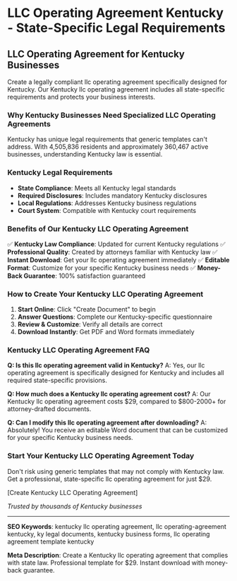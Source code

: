 # LLC Operating Agreement Kentucky - State-Specific Legal Requirements

## LLC Operating Agreement for Kentucky Businesses

Create a legally compliant llc operating agreement specifically designed for Kentucky. Our Kentucky llc operating agreement includes all state-specific requirements and protects your business interests.

### Why Kentucky Businesses Need Specialized LLC Operating Agreements

Kentucky has unique legal requirements that generic templates can't address. With 4,505,836 residents and approximately 360,467 active businesses, understanding Kentucky law is essential.

### Kentucky Legal Requirements

- **State Compliance**: Meets all Kentucky legal standards
- **Required Disclosures**: Includes mandatory Kentucky disclosures
- **Local Regulations**: Addresses Kentucky business regulations
- **Court System**: Compatible with Kentucky court requirements

### Benefits of Our Kentucky LLC Operating Agreement

✅ **Kentucky Law Compliance**: Updated for current Kentucky regulations
✅ **Professional Quality**: Created by attorneys familiar with Kentucky law
✅ **Instant Download**: Get your llc operating agreement immediately
✅ **Editable Format**: Customize for your specific Kentucky business needs
✅ **Money-Back Guarantee**: 100% satisfaction guaranteed

### How to Create Your Kentucky LLC Operating Agreement

1. **Start Online**: Click "Create Document" to begin
2. **Answer Questions**: Complete our Kentucky-specific questionnaire
3. **Review & Customize**: Verify all details are correct
4. **Download Instantly**: Get PDF and Word formats immediately

### Kentucky LLC Operating Agreement FAQ

**Q: Is this llc operating agreement valid in Kentucky?**
A: Yes, our llc operating agreement is specifically designed for Kentucky and includes all required state-specific provisions.

**Q: How much does a Kentucky llc operating agreement cost?**
A: Our Kentucky llc operating agreement costs $29, compared to $800-2000+ for attorney-drafted documents.

**Q: Can I modify this llc operating agreement after downloading?**
A: Absolutely! You receive an editable Word document that can be customized for your specific Kentucky business needs.

### Start Your Kentucky LLC Operating Agreement Today

Don't risk using generic templates that may not comply with Kentucky law. Get a professional, state-specific llc operating agreement for just $29.

[Create Kentucky LLC Operating Agreement]

*Trusted by thousands of Kentucky businesses*

---

**SEO Keywords**: kentucky llc operating agreement, llc operating-agreement kentucky, ky legal documents, kentucky business forms, llc operating agreement template kentucky

**Meta Description**: Create a Kentucky llc operating agreement that complies with state law. Professional template for $29. Instant download with money-back guarantee.
